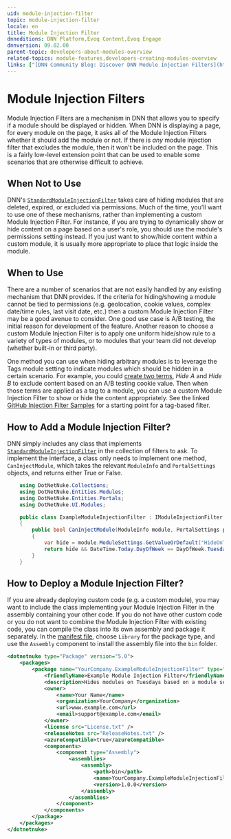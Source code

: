 ```yaml
---
uid: module-injection-filter
topic: module-injection-filter
locale: en
title: Module Injection Filter
dnneditions: DNN Platform,Evoq Content,Evoq Engage
dnnversion: 09.02.00
parent-topic: developers-about-modules-overview
related-topics: module-features,developers-creating-modules-overview
links: ["[DNN Community Blog: Discover DNN Module Injection Filters](https://www.dnnsoftware.com/community-blog/cid/155402/discover-dnn-module-injection-filters)","[GitHub Injection Filter Samples](https://github.com/dnnsoftware/Dnn.InjectionFilter.Sample)"]
---
```


# Module Injection Filters

Module Injection Filters are a mechanism in DNN that allows you to specify if a module should be displayed or hidden. When DNN is displaying a page, for every module on the page, it asks all of the Module Injection Filters whether it should add the module or not. If there is _any_ module injection filter that excludes the module, then it won't be included on the page.  This is a fairly low-level extension point that can be used to enable some scenarios that are otherwise difficult to achieve.

## When Not to Use

DNN's [`StandardModuleInjectionFilter`](xref:DotNetNuke.UI.Modules.StandardModuleInjectionFilter) takes care of hiding modules that are deleted, expired, or excluded via permissions. Much of the time, you'll want to use one of these mechanisms, rather than implementing a custom Module Injection Filter. For instance, if you are trying to dynamically show or hide content on a page based on a user's role, you should use the module's permissions setting instead.  If you just want to show/hide content _within_ a custom module, it is usually more appropriate to place that logic inside the module.

## When to Use

There are a number of scenarios that are not easily handled by any existing mechanism that DNN provides. If the criteria for hiding/showing a module cannot be tied to permissions (e.g. geolocation, cookie values, complex date/time rules, last visit date, etc.) then a custom Module Injection Filter may be a good avenue to consider. One good use case is A/B testing, the initial reason for development of the feature. Another reason to choose a custom Module Injection Filter is to apply one uniform hide/show rule to a variety of types of modules, or to modules that your team did not develop (whether built-in or third party).

One method you can use when hiding arbitrary modules is to leverage the Tags module setting to indicate modules which should be hidden in a certain scenario. For example, you could [create two terms](xref:add-term-to-vocabulary), _Hide A_ and _Hide B_ to exclude content based on an A/B testing cookie value. Then when those terms are applied as a tag to a module, you can use a custom Module Injection Filter to show or hide the content appropriately. See the linked [GitHub Injection Filter Samples](https://github.com/dnnsoftware/Dnn.InjectionFilter.Sample) for a starting point for a tag-based filter.

## How to Add a Module Injection Filter?

DNN simply includes any class that implements [`StandardModuleInjectionFilter`](xref:DotNetNuke.UI.Modules.IModuleInjectionFilter) in the collection of filters to ask. To implement the interface, a class only needs to implement one method, `CanInjectModule`, which takes the relevant `ModuleInfo` and `PortalSettings` objects, and returns either True or False.

```csharp
    using DotNetNuke.Collections;
    using DotNetNuke.Entities.Modules;
    using DotNetNuke.Entities.Portals;
    using DotNetNuke.UI.Modules;

    public class ExampleModuleInjectionFilter : IModuleInjectionFilter
    {
        public bool CanInjectModule(ModuleInfo module, PortalSettings portalSettings)
        {
            var hide = module.ModuleSettings.GetValueOrDefault("HideOnTuesday", false);
            return hide && DateTime.Today.DayOfWeek == DayOfWeek.Tuesday;
        }
    }
```

## How to Deploy a Module Injection Filter?

If you are already deploying custom code (e.g. a custom module), you may want to include the class implementing your Module Injection Filter in the assembly containing your other code.  If you do not have other custom code or you do not want to combine the Module Injection Filter with existing code, you can compile the class into its own assembly and package it separately.  In the [manifest file](xref:dnn-manifest-schema), choose `Library` for the package type, and use the `Assembly` component to install the assembly file into the `bin` folder.

```xml
<dotnetnuke type="Package" version="5.0">
    <packages>
        <package name="YourCompany.ExampleModuleInjectionFilter" type="Library" version="1.0.0">
            <friendlyName>Example Module Injection Filter</friendlyName>
            <description>Hides modules on Tuesdays based on a module setting.</description>
            <owner>
                <name>Your Name</name>
                <organization>YourCompany</organization>
                <url>www.example.com</url>
                <email>support@example.com</email>
            </owner>
            <license src="License.txt" />
            <releaseNotes src="ReleaseNotes.txt" />
            <azureCompatible>true</azureCompatible>
            <components>
                <component type="Assembly">
                    <assemblies>
                        <assembly>
                            <path>bin</path>
                            <name>YourCompany.ExampleModuleInjectionFilter.dll</name>
                            <version>1.0.0</version>
                        </assembly>
                    </assemblies>
                </component>
            </components>
        </package>
    </packages>
</dotnetnuke>
```
